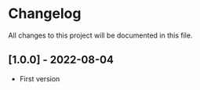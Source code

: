 # Changelog
All changes to this project will be documented in this file.

## [1.0.0] - 2022-08-04
- First version
